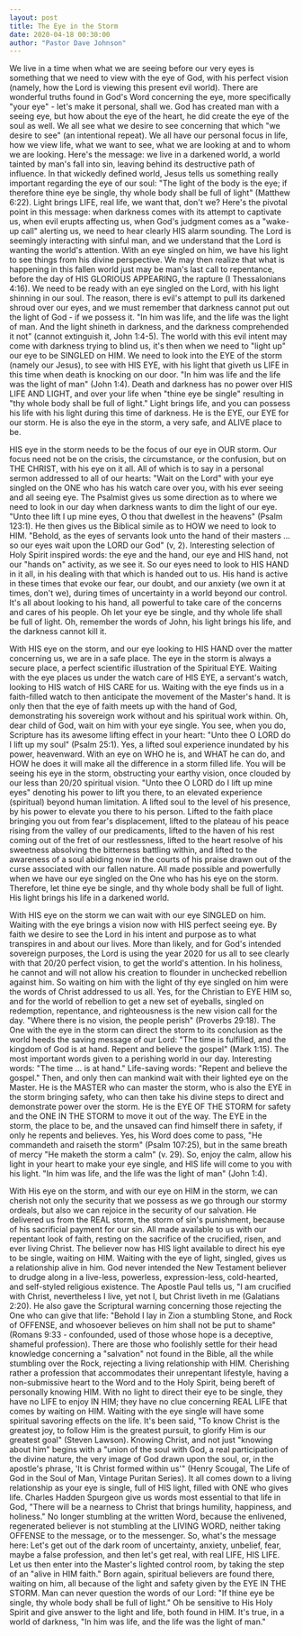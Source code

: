 ```yaml
---
layout: post
title: The Eye in the Storm 
date: 2020-04-18 00:30:00
author: "Pastor Dave Johnson"
---
```


We live in a time when what we are seeing before our very eyes is something that we need to view with the eye of God, with his perfect vision (namely, how the Lord is viewing this present evil world).   There are wonderful truths found in God's Word concerning the eye, more specifically "your eye" - let's make it personal, shall we.  God has created man with a seeing eye, but how about the eye of the heart, he did create the eye of the soul as well.  We all see what we desire to see concerning that which "we desire to see" (an intentional repeat).  We all have our personal focus in life, how we view life, what we want to see, what we are looking at and to whom we are looking.  Here's the message: we live in a darkened world, a world tainted by man's fall into sin, leaving behind its destructive path of influence.  In that wickedly defined world, Jesus tells us something really important regarding the eye of our soul: "The light of the body is the eye; if therefore thine eye be single, thy whole body shall be full of light" (Matthew 6:22). Light brings LIFE, real life, we want that, don't we?  Here's the pivotal point in this message: when darkness comes with its attempt to captivate us, when evil erupts affecting us, when God's judgment comes as a "wake-up call" alerting us, we need to hear clearly HIS alarm sounding.  The Lord is seemingly interacting with sinful man, and we understand that the Lord is wanting the world's attention.  With an eye singled on him, we have his light to see things from his divine perspective.  We may then realize that what is happening in this fallen world just may be man's last call to repentance, before the day of HIS GLORIOUS APPEARING, the rapture (I Thessalonians 4:16).  We need to be ready with an eye singled on the Lord, with his light shinning in our soul.  The reason, there is evil's attempt to pull its darkened shroud over our eyes, and we must remember that darkness cannot put out the light of God - if we possess it.  "In him was life, and the life was the light of man. And the light shineth in darkness, and the darkness comprehended it not" (cannot extinguish it, John 1:4-5).  The world with this evil intent may come with darkness trying to blind us, it's then when we need to "light up" our eye to be SINGLED on HIM.  We need to look into the EYE of the storm (namely our Jesus), to see with HIS EYE, with his light that giveth us LIFE in this time when death is knocking on our door.  "In him was life and the life was the light of man" (John 1:4).  Death and darkness has no power over HIS LIFE AND LIGHT, and over your life when "thine eye be single" resulting in "thy whole body shall be full of light."  Light brings life, and you can possess his life with his light during this time of darkness.  He is the EYE, our EYE for our storm.  He is also the eye in the storm, a very safe, and ALIVE place to be.

HIS eye in the storm needs to be the focus of our eye in OUR storm.  Our focus need not be on the crisis, the circumstance, or the confusion, but on THE CHRIST, with his eye on it all.  All of which is to say in a personal sermon addressed to all of our hearts: "Wait on the Lord" with your eye singled on the ONE who has his watch care over you, with his ever seeing and all seeing eye.  The Psalmist gives us some direction as to where we need to look in our day when darkness wants to dim the light of our eye.  "Unto thee lift I up mine eyes, O thou that dwellest in the heavens" (Psalm 123:1).  He then gives us the Biblical simile as to HOW we need to look to HIM.  "Behold, as the eyes of servants look unto the hand of their masters ... so our eyes wait upon the LORD our God" (v, 2).  Interesting selection of Holy Spirit inspired words: the eye and the hand, our eye and HIS hand, not our "hands on" activity, as we see it.  So our eyes need to look to HIS HAND in it all, in his dealing with that which is handed out to us.  His hand is active in these times that evoke our fear, our doubt, and our anxiety (we own it at times, don't we), during times of uncertainty in a world beyond our control.  It's all about looking to his hand, all powerful to take care of the concerns and cares of his people.  Oh let your eye be single, and thy whole life shall be full of light.  Oh, remember the words of John, his light brings his life, and the darkness cannot kill it.

With HIS eye on the storm, and our eye looking to HIS HAND over the matter concerning us, we are in a safe place. The eye in the storm is always a secure place, a perfect scientific illustration of the Spiritual EYE.  Waiting with the eye places us under the watch care of HIS EYE, a servant's watch, looking to HIS watch of HIS CARE for us.  Waiting with the eye finds us in a faith-filled watch to then anticipate the movement of the Master's hand.  It is only then that the eye of faith meets up with the hand of God, demonstrating his sovereign work without and his spiritual work within.  Oh, dear child of God, wait on him with your eye single.  You see, when you do, Scripture has its awesome lifting effect in your heart:  "Unto thee O LORD do I lift up my soul" (Psalm 25:1).  Yes, a lifted soul experience inundated by his power, heavenward.  With an eye on WHO he is, and WHAT he can do, and HOW he does it will make all the difference in a storm filled life.  You will be seeing his eye in the storm, obstructing your earthy vision, once clouded by our less than 20/20 spiritual vision.  "Unto thee O LORD do I lift up mine eyes" denoting his power to lift you there, to an elevated experience (spiritual) beyond human limitation.  A lifted soul to the level of his presence, by his power to elevate you there to his person.  Lifted to the faith place bringing you out from fear's displacement, lifted to the plateau of his peace rising from the valley of our predicaments, lifted to the haven of his rest coming out of the fret of our restlessness, lifted to the heart resolve of his sweetness absolving the bitterness battling within, and lifted to the awareness of a soul abiding now in the courts of his praise drawn out of the curse associated with our fallen nature.  All made possible and powerfully when we have our eye singled on the One who has his eye on the storm. Therefore, let thine eye be single, and thy whole body shall be full of light.  His light brings his life in a darkened world.

With HIS eye on the storm we can wait with our eye SINGLED on him.  Waiting with the eye brings a vision now with HIS perfect seeing eye.  By faith we desire to see the Lord in his intent and purpose as to what transpires in and about our lives.  More than likely, and for God's intended sovereign purposes, the Lord is using the year 2020 for us all to see clearly with that 20/20 perfect vision, to get the world's attention.  In his holiness, he cannot and will not allow his creation to flounder in unchecked rebellion against him.  So waiting on him with the light of thy eye singled on him were the words of Christ addressed to us all.  Yes, for the Christian to EYE HIM so, and for the world of rebellion to get a new set of eyeballs, singled on redemption, repentance, and righteousness is the new vision call for the day.  "Where there is no vision, the people perish" (Proverbs 29:18).  The One with the eye in the storm can direct the storm to its conclusion as the world heeds the saving message of our Lord: "The time is fulfilled, and the kingdom of God is at hand.  Repent and believe the gospel" (Mark 1:15).  The most important words given to a perishing world in our day.  Interesting words: "The time ... is at hand."  Life-saving words:  "Repent and believe the gospel."  Then, and only then can mankind wait with their lighted eye on the Master.  He is the MASTER who can master the storm, who is also the EYE in the storm bringing safety, who can then take his divine steps to direct and demonstrate power over the storm.  He is  the EYE OF THE STORM for safety and the ONE IN THE STORM to move it out of the way.  The EYE in the storm, the place to be, and the unsaved can find himself there in safety, if only he repents and believes.  Yes, his Word does come to pass, "He commandeth and raiseth the storm" (Psalm 107:25), but in the same breath of mercy "He maketh the storm a calm" (v. 29).  So, enjoy the calm,  allow his light in your heart to make your eye single, and HIS life will come to you with his light. "In him was life, and the life was the light of man" (John 1:4).

With His eye on the storm, and with our eye on HIM in the storm, we can cherish not only the security that we possess as we go through our stormy ordeals, but also we can rejoice in the security of our salvation.  He delivered us from the REAL storm, the storm of sin's punishment, because of his sacrificial payment for our sin.  All made available to us with our repentant look of faith, resting on the sacrifice of the crucified, risen, and ever living Christ.  The believer now has HIS light available to direct his eye to be single, waiting on HIM.  Waiting with the eye of light, singled, gives us a relationship alive in him.  God never intended the New Testament believer to drudge along in a live-less, powerless, expression-less, cold-hearted, and self-styled religious existence.  The Apostle Paul tells us, "I am crucified with Christ, nevertheless I live, yet not I, but Christ liveth in me (Galatians 2:20).  He also gave the Scriptural warning concerning those rejecting the One who can give that life: "Behold I lay in Zion a stumbling Stone, and Rock of OFFENSE, and whosoever believes on him shall not be put to shame" (Romans 9:33 - confounded, used of those whose hope is a deceptive, shameful profession).  There are those who foolishly settle for their head knowledge concerning a  "salvation" not found in the Bible, all the while stumbling over the Rock, rejecting a living relationship with HIM.  Cherishing rather a profession that accommodates their unrepentant lifestyle, having a non-submissive heart to the Word and to the Holy Spirit, being bereft of personally knowing HIM.  With no light to direct their eye to be single, they have no LIFE to enjoy IN HIM;  they have no clue concerning REAL LIFE that comes by waiting on HIM.  Waiting with the eye single will have some spiritual savoring effects on the life.  It's been said, "To know Christ is the greatest joy, to follow Him is the greatest pursuit, to glorify Him is our greatest goal" (Steven Lawson).  Knowing Christ, and not just "knowing about him" begins with a "union of the soul with God, a real participation of the divine nature, the very image of God drawn upon the soul, or, in the apostle's phrase, 'It is Christ formed within us'" (Henry Scougal, The Life of God in the Soul of Man, Vintage Puritan Series).  It all comes down to a living relationship as your eye is single, full of HIS light, filled with ONE who gives life.  Charles Hadden Spurgeon give us words most essential to that life in God, "There will be a nearness to Christ that brings humility, happiness, and holiness."  No longer stumbling at the written Word, because the enlivened, regenerated believer is not stumbling at the LIVING WORD, neither taking OFFENSE to the message, or to the messenger.  So, what's the message here:  Let's get out of the dark room of uncertainty, anxiety, unbelief, fear, maybe a false profession, and then let's get real, with real LIFE, HIS LIFE.  Let us then enter into the Master's lighted control room, by taking the step of an "alive in HIM faith."  Born again, spiritual believers are found there, waiting on him, all because of the light and safety given by the EYE IN THE STORM.  Man can never question the words of our Lord: "If thine eye be single, thy whole body shall be full of light."  Oh be sensitive to His Holy Spirit and give answer to the light and life, both found in HIM.  It's true, in a world of darkness, "In him was life, and the life was the light of man."
